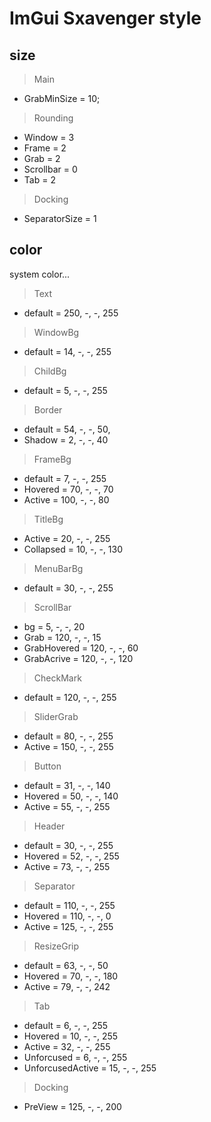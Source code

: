 # ImGui Sxavenger style
## size
> Main
- GrabMinSize = 10;

> Rounding
- Window    = 3
- Frame     = 2
- Grab      = 2
- Scrollbar = 0
- Tab       = 2

> Docking
- SeparatorSize = 1

## color
system color...

> Text
- default = 250, -, -, 255

> WindowBg
- default = 14, -, -, 255

> ChildBg
- default = 5, -, -, 255

> Border
- default = 54, -, -, 50,
- Shadow  = 2, -, -, 40

> FrameBg  
- default = 7, -, -, 255
- Hovered = 70, -, -, 70
- Active  =  100, -, -, 80

> TitleBg
- Active    = 20, -, -, 255
- Collapsed = 10, -, -, 130

> MenuBarBg
- default = 30, -, -, 255

> ScrollBar
- bg          = 5, -, -, 20
- Grab        = 120, -, -, 15
- GrabHovered = 120, -, -, 60
- GrabAcrive  = 120, -, -, 120

> CheckMark
- default = 120, -, -, 255

> SliderGrab
- default = 80, -, -, 255
- Active  = 150, -, -, 255

> Button
- default = 31, -, -, 140
- Hovered = 50, -, -, 140
- Active  = 55, -, -, 255

> Header
- default = 30, -, -, 255
- Hovered = 52, -, -, 255
- Active  = 73, -, -, 255

> Separator
- default = 110, -, -, 255
- Hovered = 110, -, -, 0
- Active  = 125, -, -, 255

> ResizeGrip
- default = 63, -, -, 50
- Hovered = 70, -, -, 180
- Active  = 79, -, -, 242

> Tab
- default          = 6, -, -, 255
- Hovered          = 10, -, -, 255
- Active           = 32, -, -, 255
- Unforcused       = 6, -, -, 255
- UnforcusedActive = 15, -, -, 255

> Docking
- PreView = 125, -, -, 200